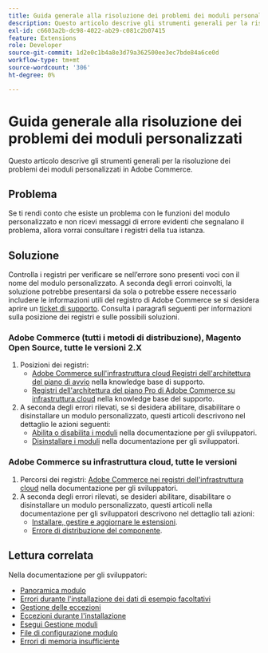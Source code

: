 ```yaml
---
title: Guida generale alla risoluzione dei problemi dei moduli personalizzati
description: Questo articolo descrive gli strumenti generali per la risoluzione dei problemi dei moduli personalizzati in Adobe Commerce.
exl-id: c6603a2b-dc98-4022-ab29-c081c2b07415
feature: Extensions
role: Developer
source-git-commit: 1d2e0c1b4a8e3d79a362500ee3ec7bde84a6ce0d
workflow-type: tm+mt
source-wordcount: '306'
ht-degree: 0%

---
```


# Guida generale alla risoluzione dei problemi dei moduli personalizzati

Questo articolo descrive gli strumenti generali per la risoluzione dei problemi dei moduli personalizzati in Adobe Commerce.

## Problema

Se ti rendi conto che esiste un problema con le funzioni del modulo personalizzato e non ricevi messaggi di errore evidenti che segnalano il problema, allora vorrai consultare i registri della tua istanza.

## Soluzione

Controlla i registri per verificare se nell’errore sono presenti voci con il nome del modulo personalizzato.  A seconda degli errori coinvolti, la soluzione potrebbe presentarsi da sola o potrebbe essere necessario includere le informazioni utili del registro di Adobe Commerce se si desidera aprire un [ticket di supporto](/help/help-center-guide/help-center/magento-help-center-user-guide.md#submit-ticket). Consulta i paragrafi seguenti per informazioni sulla posizione dei registri e sulle possibili soluzioni.

### Adobe Commerce (tutti i metodi di distribuzione), Magento Open Source, tutte le versioni 2.X

1. Posizioni dei registri:
   * [Adobe Commerce sull&#39;infrastruttura cloud Registri dell&#39;architettura del piano di avvio](/help/how-to/general/log-locations-directories-for-starter-plan.md) nella knowledge base di supporto.
   * [Registri dell&#39;architettura del piano Pro di Adobe Commerce su infrastruttura cloud](/help/how-to/general/log-locations-directories-for-pro-plan-integration-staging-production.md) nella knowledge base del supporto.
1. A seconda degli errori rilevati, se si desidera abilitare, disabilitare o disinstallare un modulo personalizzato, questi articoli descrivono nel dettaglio le azioni seguenti:
   * [Abilita o disabilita i moduli](https://devdocs.magento.com/guides/v2.3/install-gde/install/cli/install-cli-subcommands-enable.html) nella documentazione per gli sviluppatori.
   * [Disinstallare i moduli](https://devdocs.magento.com/guides/v2.3/install-gde/install/cli/install-cli-uninstall-mods.html) nella documentazione per gli sviluppatori.

### Adobe Commerce su infrastruttura cloud, tutte le versioni

1. Percorsi dei registri: [Adobe Commerce nei registri dell&#39;infrastruttura cloud](https://devdocs.magento.com/guides/v2.3/cloud/trouble/environments-logs.html) nella documentazione per gli sviluppatori.
1. A seconda degli errori rilevati, se desideri abilitare, disabilitare o disinstallare un modulo personalizzato, questi articoli nella documentazione per gli sviluppatori descrivono nel dettaglio tali azioni:
   * [Installare, gestire e aggiornare le estensioni](https://devdocs.magento.com/guides/v2.3/cloud/howtos/install-components.html).
   * [Errore di distribuzione del componente](https://devdocs.magento.com/guides/v2.3/cloud/trouble/trouble_comp-deploy-fail.html).

## Lettura correlata

Nella documentazione per gli sviluppatori:

* [Panoramica modulo](https://devdocs.magento.com/guides/v2.3/architecture/archi_perspectives/components/modules/mod_intro.html)
* [Errori durante l&#39;installazione dei dati di esempio facoltativi](https://devdocs.magento.com/guides/v2.3/install-gde/trouble/tshoot_sample-data.html)
* [Gestione delle eccezioni](https://devdocs.magento.com/guides/v2.3/graphql/develop/exceptions.html)
* [Eccezioni durante l&#39;installazione](https://devdocs.magento.com/guides/v2.3/install-gde/trouble/tshoot_exceptions.html)
* [Esegui Gestione moduli](https://devdocs.magento.com/guides/v2.3/comp-mgr/module-man/compman-checklist.html)
* [File di configurazione modulo](https://devdocs.magento.com/guides/v2.3/config-guide/config/config-files.html)
* [Errori di memoria insufficiente](https://devdocs.magento.com/guides/v2.3/comp-mgr/trouble/cman/out-of-memory.html)
